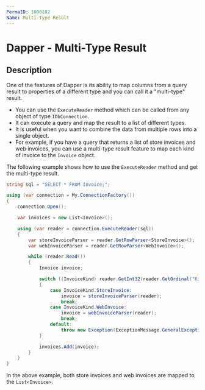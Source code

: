 ```yaml
---
PermaID: 1000182
Name: Multi-Type Result
---
```


# Dapper - Multi-Type Result

## Description

One of the features of Dapper is its ability to map columns from a query result to properties of a different type and you can call it a "multi-type" result. 

 - You can use the `ExecuteReader` method which can be called from any object of type `IDbConnection`. 
 - It can execute a query and map the result to a list of different types.
 - It is useful when you want to combine the data from multiple rows into a single object. 
 - For example, if you have a query that returns a list of store invoices and web invoices, you can use a multi-type result feature to map each kind of invoice to the `Invoice` object.

The following example shows how to use the `ExecuteReader` method and get the multi-type result.

```csharp
string sql = "SELECT * FROM Invoice;";

using (var connection = My.ConnectionFactory())
{
    connection.Open();

    var invoices = new List<Invoice>();

    using (var reader = connection.ExecuteReader(sql))
    {
        var storeInvoiceParser = reader.GetRowParser<StoreInvoice>();
        var webInvoiceParser = reader.GetRowParser<WebInvoice>();

        while (reader.Read())
        {
            Invoice invoice;

            switch ((InvoiceKind) reader.GetInt32(reader.GetOrdinal("Kind")))
            {
                case InvoiceKind.StoreInvoice:
                    invoice = storeInvoiceParser(reader);
                    break;
                case InvoiceKind.WebInvoice:
                    invoice = webInvoiceParser(reader);
                    break;
                default:
                    throw new Exception(ExceptionMessage.GeneralException);
            }

            invoices.Add(invoice);
        }
    }
}
```

In the above example, both store invoices and web invoices are mapped to the `List<Invoice>`.
